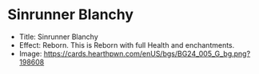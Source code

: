 # Sinrunner Blanchy
- Title:  Sinrunner Blanchy
- Effect:  Reborn. This is Reborn with full Health and enchantments.
- Image:  https://cards.hearthpwn.com/enUS/bgs/BG24_005_G_bg.png?198608
